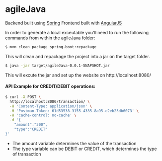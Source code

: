 # agileJava

Backend built using [Spring]
Frontend built with [AngularJS]

In order to generate a local exceutable you'll need to run the following commands from within the agileJava folder:
```sh
$ mvn clean package spring-boot:repackage
```
This will clean and repackage the project into a jar on the target folder.

```sh
$ java -jar target/agileJava-0.0.1-SNAPSHOT.jar
```
This will excute the jar and set up the website on http://localhost:8080/

#### API Example for CREDIT/DEBIT operations:
```sh
$ curl -X POST \
  http://localhost:8080/transaction/ \
  -H 'Content-Type: application/json' \
  -H 'Postman-Token: 61d53538-3155-4335-8a95-e2eb23db6073' \
  -H 'cache-control: no-cache' \
  -d '{
	"amount":"300",
	"type":"CREDIT"
}'
```

- The amount variable determines the value of the transaction
- The type variable can be DEBIT or CREDIT, which determines the type of transaction


[//]: # (These are reference links used in the body of this note and get stripped out when the markdown processor does its job. There is no need to format nicely because it shouldn't be seen. Thanks SO - http://stackoverflow.com/questions/4823468/store-comments-in-markdown-syntax)

   [AngularJS]: <http://angularjs.org>
   [Spring]: <https://spring.io/>
